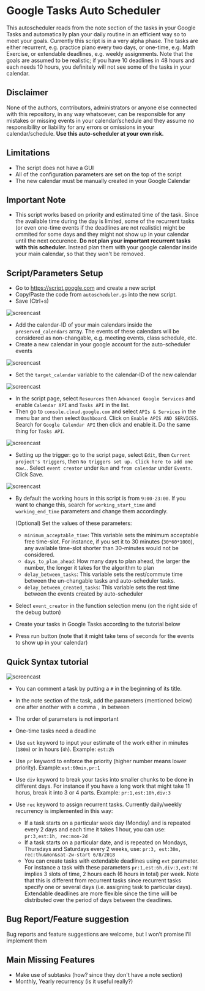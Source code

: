 Google Tasks Auto Scheduler
===========================

This autoscheduler reads from the note section of the tasks in your Google Tasks and automatically plan your daily routine in an efficient way so to meet your goals. Currently this script is in a very alpha phase. The tasks are either recurrent, e.g. practice piano every two days, or one-time, e.g. Math Exercise, or extendable deadlines, e.g. weekly assignments. Note that the goals are assumed to be realistic; if you have 10 deadlines in 48 hours and each needs 10 hours, you definitely will not see some of the tasks in your calendar.  

Disclaimer
-----------
None of the authors, contributors, administrators or anyone else connected with this repository, in any way whatsoever, can be responsible for any mistakes or missing events in your calendar/schedule and they assume no responsibility or liability for any errors or omissions in your calendar/schedule. **Use this auto-scheduler at your own risk.**

Limitations
------------

- The script does not have a GUI 
- All of the configuration parameters are set on the top of the script
- The new calendar must be manually created in your Google Calendar

Important Note
---------------

- This script works based on priority and estimated time of the task. Since the available time during the day is limited, some of the recurrent tasks (or even one-time events if the deadlines are not realistic) might be ommited for some days and they might not show up in your calendar until the next occurence.  **Do not plan your important recurrent tasks with this scheduler.** Instead plan them with your google calendar inside your main calendar, so that they won't be removed. 

Script/Parameters Setup
------------------------
- Go to https://script.google.com and create a new script
- Copy/Paste the code from `autoscheduler.gs` into the new script. 
- Save (Ctrl+s)

![screencast](gifs/1_create_script.gif)
- Add the calendar-ID of your main calendars inside the `preserved_calendars` array. The events of these calendars will be considered as non-changable, e.g. meeting events, class schedule, etc. 
- Create a new calendar in your google account for the auto-scheduler events

![screencast](gifs/2_create_calendar.gif)
- Set the `target_calendar` variable to the calendar-ID of the new calendar

![screencast](gifs/3_copy_calendarID.gif)
- In the script page, select `Resources` then `Advanced Google Services` and enable `Calendar API` and `Tasks API` in the list. 
- Then go to `console.cloud.google.com` and select `APIs & Services` in the menu bar and then select `Dashboard`. Click on `Enable APIS AND SERVICES`. Search for `Google Calendar API` then click and enable it. Do the same thing for `Tasks API`.

![screencast](gifs/4_enable_API.gif)
- Setting up the trigger: go to the script page, select `Edit`, then `Current project's triggers`, then `No triggers set up. Click here to add one now.`. Select `event creator` under `Run` and `from calendar` under `Events`. Click Save.

![screencast](gifs/5_adding_trigger.gif)
- By default the working hours in this script is from `9:00-23:00`. If you want to change this, search for `working_start_time` and `working_end_time` parameters and change them accordingly. 
  
  (Optional) Set the values of these parameters: 
  - `minimum_acceptable_time`: This variable sets the minimum acceptable free time-slot. For instance, if you set it to 30 minutes (`30*60*1000`),  any available time-slot shorter than 30-minutes would not be considered. 
  - `days_to_plan_ahead`: How many days to plan ahead, the larger the number, the longer it takes for the algorithm to plan
  - `delay_between_tasks`: This variable sets the rest/commute time between the un-changable tasks and auto-scheduler tasks. 
  - `delay_between_created_tasks`: This variable sets the rest time between the events created by auto-scheduler

- Select `event_creator` in the function selection menu (on the right side of the debug button)
- Create your tasks in Google Tasks according to the tutorial below
- Press run button (note that it might take tens of seconds for the events to show up in your calendar) 


Quick Syntax tutorial
----------------------

![screencast](gifs/6_sample_tasks.gif)
- You can comment a task by putting a `#` in the beginning of its title. 
- In the note section of the task, add the parameters (mentioned below) one after another with a comma `,` in between
- The order of parameters is not important
- One-time tasks need a deadline
- Use `est` keyword to input your estimate of the work either in minutes (`180m`) or in hours (`4h`). Example: `est:2h`

- Use `pr` keyword to enforce the priority (higher number means lower priority). Example:`est:60min,pr:1`

- Use `div` keyword to break your tasks into smaller chunks to be done in different days. For instance if you have a long work that might take 11 horus, break it into 3 or 4 parts. Example: `pr:1,est:10h,div:3`

- Use `rec` keyword to assign recurrent tasks. Currently daily/weekly recurrency is implemented in this way:
   - If a task starts on a particular week day (Monday) and is repeated every 2 days and each time it takes 1 hour, you can use: `pr:3,est:1h, rec:mon-2d`
   - If a task starts on a particular date, and is repeated on Mondays, Thursdays and Saturdays every 2 weeks, use: `pr:3, est:30m, rec:thu&mon&sat-2w-start 6/8/2018`
   - You can create tasks with extendable deadlines using `ext` parameter. For instance a task with these parameters `pr:1,est:6h,div:3,ext:7d` implies 3 slots of time, 2 hours each (6 hours in total) per week. Note that this is different from recurrent tasks since recurrent tasks specify one or several days (i.e. assigning task to particular days). Extendable deadlines are more flexible since the time will be distributed over the period of days between the deadlines.  

Bug Report/Feature suggestion
------------------------------
Bug reports and feature suggestions are welcome, but I won’t promise I’ll implement them 


Main Missing Features 
----------------------

- Make use of subtasks (how? since they don't have a note section) 
- Monthly, Yearly recurrency (is it useful really?) 

